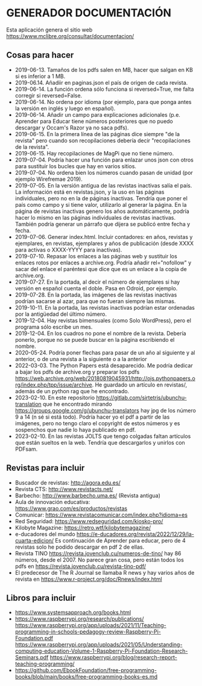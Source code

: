 # GENERADOR DOCUMENTACIÓN

Esta aplicación genera el sitio web https://www.mclibre.org/consultar/documentacion/

## Cosas para hacer

-   2019-06-13. Tamaños de los pdfs salen en MB, hacer que salgan en KB si es inferior a 1 MB.
-   2019-06.14. Añadiir en paginas.json el país de origen de cada revista.
-   2019-06-14. La función ordena sólo funciona si reversed=True, me falta corregir si reversed=False.
-   2019-06-14. No ordena por idioma (por ejemplo, para que ponga antes la versión en inglés y luego en español).
-   2019-06-14. Añadir un campo para explicaciones adicionales (p.e. Aprender para Educar tiene números posteriores que no puedo descargar y Occam's Razor ya no saca pdfs).
-   2019-06-15. En la primera línea de las páginas dice siempre "de la revista" pero cuando son recopilaciones debería decir "recopilaciones de la revista".
-   2019-06-15. Hay recopilaciones de MagPi que no tiene número.
-   2019-07-04. Podría hacer una función para enlazar unos json con otros para sustituir los bucles que hay en varios sitios.
-   2019-07-04. No ordena bien los números cuando pasan de unidad (por ejemplo Wirefremae 2019).
-   2019-07-05. En la versión antigua de las revistas inactivas salía el país. La información está en revistas.json, y la uso en las páginas individuales, pero no en la de páginas inactivas. Tendría que poner el país como campo y si tiene valor, utilizarlo al generar la página. En la página de revistas inactivas genero los años automáticamente, podría hacer lo mismo en las páginas individuales de revistas inactivas. También podría generar un párrafo que dijera se publicó entre fecha y fecha.
-   2019-07-06. Generar index.html. Incluir contadores: en años, revistas y ejemplares, en revistas, ejemplares y años de publicación (desde XXXX para activas o XXXX-YYYY para inactivas).
-   2019-07-10. Repasar los enlaces a las páginas web y sustituir los enlaces rotos por enlaces a archive.org. Podría añadir rel="nofollow" y sacar del enlace el paréntesi que dice que es un enlace a la copia de archive.org.
-   2019-07-27. En la portada, al decir el número de ejemplares si hay versión en español cuenta el doble. Pasa en Odroid, por ejemplo.
-   2019-07-28. En la portada, las imágenes de las revistas inactivas podrían sacarse al azar, para que no fueran siempre las mismas.
-   2019-10-11. En la portada, las revistas inactivas podrían estar ordenadas por la antigüedad del último número.
-   2019-12-04. Hay revistas bimensuales (como Solo WordPress), pero el programa sólo escribe un mes.
-   2019-12-04. En los cuadros no pone el nombre de la revista. Debería ponerlo, porque no se puede buscar en la página escribiendo el nombre.
-   2020-05-24. Podría poner flechas para pasar de un año al siguiente y al anterior, o de una revista a la siguiente o a la anterior
-   2022-03-03. The Python Papers está desaparecido. Me podría dedicar a bajar los pdfs de archive.org y preparar los pdfs https://web.archive.org/web/20180819045931/http://ojs.pythonpapers.org/index.php/tpp/issue/archive. He guardado un artículo en revistas/, además de un python rag que he encontrado.
-   2023-02-10. En este repositorio <https://gitlab.com/sirtetris/ubunchu-translation> que he encontrado mirando <https://groups.google.com/g/ubunchu-translators> hay jpg de los número 9 a 14 (n sé si está todo). Podría hacer yo el pdf a partir de las imágenes, pero no tengo claro el copyright de estos números y es sospenchos que nadie lo haya publicado en pdf.
-   2023-02-10. En las revistas JOLTS que tengo colgadas faltan artículos que están sueltos en la web. Tendría que descargarlos y unirlos con PDFsam.

## Revistas para incluir

-   Buscador de revistas: <http://agora.edu.es/>
-   Revista CTS: <http://www.revistacts.net/>
-   Barbecho: <http://www.barbecho.uma.es/> (Revista antigua)
-   Aula de innovación educativa: <https://www.grao.com/es/productos/revistas>
-   Comunicar: <https://www.revistacomunicar.com/index.php?idioma=es>
-   Red Seguridad: <https://www.redseguridad.com/kiosko-pro/>
-   Kilobyte Magazine: <https://retro.wtf/kilobytemagazine/>
-   e-ducadores del mundo <https://e-ducadores.org/revista/2022/12/29/la-cuarta-edicion/> Es continuación de Aprender para educar, pero de 4 revistas solo he podido descargar en pdf 2 de ellas.
-   Revista TINO <https://revista.jovenclub.cu/numeros-de-tino/> hay 86 números, desde el 2007. No parece gran cosa, pero están todos los pdfs en <https://revista.jovenclub.cu/revista-tino-pdf/>
-   El predecesor de The R Journal se llamaba R news y hay varios años de revista en <https://www.r-project.org/doc/Rnews/index.html>

## Libros para incluir

-   https://www.systemsapproach.org/books.html
-   https://www.raspberrypi.org/research/publications/
    https://www.raspberrypi.org/app/uploads/2021/11/Teaching-programming-in-schools-pedagogy-review-Raspberry-Pi-Foundation.pdf
    https://www.raspberrypi.org/app/uploads/2021/05/Understanding-computing-education-Volume-1-Raspberry-Pi-Foundation-Research-Seminars.pdf
    https://www.raspberrypi.org/blog/research-report-teaching-programming/
-   https://github.com/EbookFoundation/free-programming-books/blob/main/books/free-programming-books-es.md


